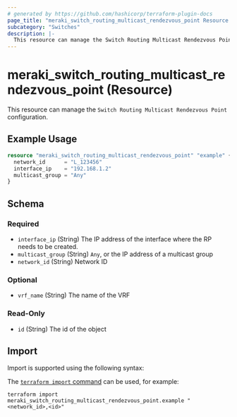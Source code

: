```yaml
---
# generated by https://github.com/hashicorp/terraform-plugin-docs
page_title: "meraki_switch_routing_multicast_rendezvous_point Resource - terraform-provider-meraki"
subcategory: "Switches"
description: |-
  This resource can manage the Switch Routing Multicast Rendezvous Point configuration.
---
```


# meraki_switch_routing_multicast_rendezvous_point (Resource)

This resource can manage the `Switch Routing Multicast Rendezvous Point` configuration.

## Example Usage

```terraform
resource "meraki_switch_routing_multicast_rendezvous_point" "example" {
  network_id      = "L_123456"
  interface_ip    = "192.168.1.2"
  multicast_group = "Any"
}
```

<!-- schema generated by tfplugindocs -->
## Schema

### Required

- `interface_ip` (String) The IP address of the interface where the RP needs to be created.
- `multicast_group` (String) `Any`, or the IP address of a multicast group
- `network_id` (String) Network ID

### Optional

- `vrf_name` (String) The name of the VRF

### Read-Only

- `id` (String) The id of the object

## Import

Import is supported using the following syntax:

The [`terraform import` command](https://developer.hashicorp.com/terraform/cli/commands/import) can be used, for example:

```shell
terraform import meraki_switch_routing_multicast_rendezvous_point.example "<network_id>,<id>"
```
